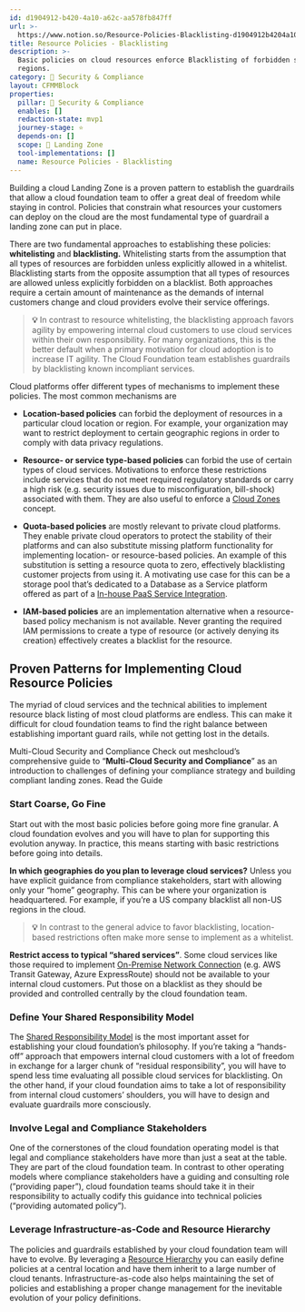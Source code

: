 ```yaml
---
id: d1904912-b420-4a10-a62c-aa578fb847ff
url: >-
  https://www.notion.so/Resource-Policies-Blacklisting-d1904912b4204a10a62caa578fb847ff
title: Resource Policies - Blacklisting
description: >-
  Basic policies on cloud resources enforce Blacklisting of forbidden services,
  regions.
category: 🔖 Security & Compliance
layout: CFMMBlock
properties:
  pillar: 🔖 Security & Compliance
  enables: []
  redaction-state: mvp1
  journey-stage: ⭐️
  depends-on: []
  scope: 🛬 Landing Zone
  tool-implementations: []
  name: Resource Policies - Blacklisting
---
```


Building a cloud Landing Zone is a proven pattern to establish the guardrails that allow a cloud foundation team to offer a great deal of freedom while staying in control. Policies that constrain what resources your customers can deploy on the cloud are the most fundamental type of guardrail a landing zone can put in place. 

There are two fundamental approaches to establishing these policies: **whitelisting** and **blacklisting.** Whitelisting starts from the assumption that all types of resources are forbidden unless explicitly allowed in a whitelist. Blacklisting starts from the opposite assumption that all types of resources are allowed unless explicitly forbidden on a blacklist. Both approaches require a certain amount of maintenance as the demands of internal customers change and cloud providers evolve their service offerings.

> **💡** In contrast to resource whitelisting, the blacklisting approach favors agility by empowering internal cloud customers to use cloud services within their own responsibility. For many organizations, this is the better default when a primary motivation for cloud adoption is to increase IT agility. The Cloud Foundation team establishes guardrails by blacklisting known incompliant services.

Cloud platforms offer different types of mechanisms to implement these policies. The most common mechanisms are

- **Location-based policies** can forbid the deployment of resources in a particular cloud location or region. For example, your organization may want to restrict deployment to certain geographic regions in order to comply with data privacy regulations.

- **Resource- or service type-based policies** can forbid the use of certain types of cloud services. Motivations to enforce these restrictions include services that do not meet required regulatory standards or carry a high risk (e.g. security issues due to misconfiguration, bill-shock) associated with them. They are also useful to enforce a [Cloud Zones](/maturity-model/security-and-compliance/cloud-zones.md) concept.

- **Quota-based policies** are mostly relevant to private cloud platforms. They enable private cloud operators to protect the stability of their platforms and can also substitute missing platform functionality for implementing location- or resource-based policies. An example of this substitution is setting a resource quota to zero, effectively blacklisting customer projects from using it. A motivating use case for this can be a storage pool that’s dedicated to a Database as a Service platform offered as part of a [In-house PaaS Service Integration](/maturity-model/service-ecosystem/in-house-paas-service-integration.md).

- **IAM-based policies** are an implementation alternative when a resource-based policy mechanism is not available. Never granting the required IAM permissions to create a type of resource (or actively denying its creation) effectively creates a blacklist for the resource.

## Proven Patterns for Implementing Cloud Resource Policies

The myriad of cloud services and the technical abilities to implement resource black listing of most cloud platforms are endless. This can make it difficult for cloud foundation teams to find the right balance between establishing important guard rails, while not getting lost in the details.

<!--notion-markdown-cms:raw-->
<CallToAction>
  <CtaHeader>Multi-Cloud Security and Compliance</CtaHeader>
  <CtaText>Check out meshcloud’s comprehensive guide to “<b>Multi-Cloud Security and Compliance</b>” as an introduction to challenges of defining your compliance strategy and building compliant landing zones.</CtaText>
  <CtaButton class="btn-primary" url="https://www.meshcloud.io/2021/05/19/multi-cloud-security-and-compliance/">Read the Guide</CtaButton>
</CallToAction>

### Start Coarse, Go Fine

Start out with the most basic policies before going more fine granular. A cloud foundation evolves and you will have to plan for supporting this evolution anyway. In practice, this means starting with basic restrictions before going into details.

**In which geographies do you plan to leverage cloud services?** Unless you have explicit guidance from compliance stakeholders, start with allowing only your “home” geography. This can be where your organization is headquartered. For example, if you’re a US company blacklist all non-US regions in the cloud. 

> **💡** In contrast to the general advice to favor blacklisting, location-based restrictions often make more sense to implement as a whitelist.

**Restrict access to typical “shared services”**. Some cloud services like those required to implement [On-Premise Network Connection](/maturity-model/service-ecosystem/on-premise-network-connection.md) (e.g. AWS Transit Gateway, Azure ExpressRoute) should not be available to your internal cloud customers. Put those on a blacklist as they should be provided and controlled centrally by the cloud foundation team.

### Define Your Shared Responsibility Model

The [Shared Responsibility Model](/maturity-model/security-and-compliance/shared-responsibility-model.md) is the most important asset for establishing your cloud foundation’s philosophy. If you’re taking a “hands-off” approach that empowers internal cloud customers with a lot of freedom in exchange for a larger chunk of “residual responsibility”, you will have to spend less time evaluating all possible cloud services for blacklisting. On the other hand, if your cloud foundation aims to take a lot of responsibility from internal cloud customers’ shoulders, you will have to design and evaluate guardrails more consciously. 

### Involve Legal and Compliance Stakeholders

One of the cornerstones of the cloud foundation operating model is that legal and compliance stakeholders have more than just a seat at the table. They are part of the cloud foundation team. In contrast to other operating models where compliance stakeholders have a guiding and consulting role (”providing paper”), cloud foundation teams should take it in their responsibility to actually codify this guidance into technical policies (“providing automated policy”).

### Leverage Infrastructure-as-Code and Resource Hierarchy

The policies and guardrails established by your cloud foundation team will have to evolve. By leveraging a [Resource Hierarchy](/maturity-model/tenant-management/resource-hierarchy.md) you can easily define policies at a central location and have them inherit to a large number of cloud tenants. Infrastructure-as-code also helps maintaining the set of policies and establishing a proper change management for the inevitable evolution of your policy definitions.